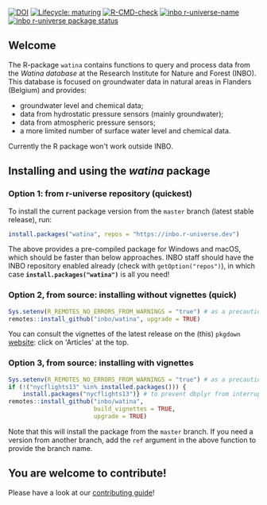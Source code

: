 <!-- badges: start -->
[![DOI](https://zenodo.org/badge/DOI/10.5281/zenodo.3630532.svg)](https://doi.org/10.5281/zenodo.3630532)
[![Lifecycle: maturing](https://img.shields.io/badge/lifecycle-maturing-blue.svg)](https://www.tidyverse.org/lifecycle/#maturing)
[![R-CMD-check](https://github.com/inbo/watina/workflows/R-CMD-check/badge.svg)](https://github.com/inbo/watina/actions?query=workflow%3AR-CMD-check)
[![inbo r-universe-name](https://inbo.r-universe.dev/badges/:name?color=pink)](https://inbo.r-universe.dev)
[![inbo r-universe package status](https://inbo.r-universe.dev/badges/watina)](https://inbo.r-universe.dev)
<!-- badges: end -->

## Welcome

The R-package `watina` contains functions to query
and process data from the _Watina database_ at the Research Institute for
Nature and Forest (INBO).
This database is focused on groundwater data in
natural areas in Flanders (Belgium) and provides:

- groundwater level and chemical data;
- data from hydrostatic pressure sensors (mainly groundwater);
- data from atmospheric pressure sensors;
- a more limited number of surface water level and chemical data.

Currently the R package won't work outside INBO.

## Installing and using the _watina_ package

### Option 1: from r-universe repository (quickest)

To install the current package version from the `master` branch (latest stable release), run:

```r
install.packages("watina", repos = "https://inbo.r-universe.dev")
```

The above provides a pre-compiled package for Windows and macOS, which should be faster than below approaches.
INBO staff should have the INBO repository enabled already (check with `getOption("repos")`), in which case **`install.packages("watina")`** is all you need!


### Option 2, from source: installing without vignettes (quick)

```r
Sys.setenv(R_REMOTES_NO_ERRORS_FROM_WARNINGS = "true") # as a precaution
remotes::install_github("inbo/watina", upgrade = TRUE)
```

You can consult the vignettes of the latest release on the (this) `pkgdown` [website](https://inbo.github.io/watina/): click on 'Articles' at the top.

### Option 3, from source: installing with vignettes

```r
Sys.setenv(R_REMOTES_NO_ERRORS_FROM_WARNINGS = "true") # as a precaution
if (!("nycflights13" %in% installed.packages())) {
    install.packages("nycflights13")} # to prevent dbplyr from interrupting next step
remotes::install_github("inbo/watina",
                        build_vignettes = TRUE,
                        upgrade = TRUE)
```

Note that this will install the package from the `master` branch.
If you need a version from another branch, add the `ref` argument in the above function to provide the branch name.

## You are welcome to contribute!

Please have a look at our [contributing guide](.github/CONTRIBUTING.md)!

